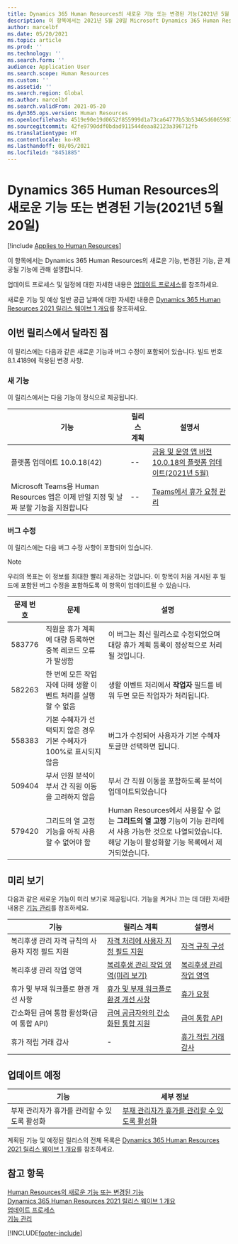 ```yaml
---
title: Dynamics 365 Human Resources의 새로운 기능 또는 변경된 기능(2021년 5월 20일)
description: 이 항목에서는 2021년 5월 20일 Microsoft Dynamics 365 Human Resources의 새로 추가되거나 변경된 기능에 관해 설명합니다.
author: marcelbf
ms.date: 05/20/2021
ms.topic: article
ms.prod: ''
ms.technology: ''
ms.search.form: ''
audience: Application User
ms.search.scope: Human Resources
ms.custom: ''
ms.assetid: ''
ms.search.region: Global
ms.author: marcelbf
ms.search.validFrom: 2021-05-20
ms.dyn365.ops.version: Human Resources
ms.openlocfilehash: 4519e90e19d0652f855999d1a73ca64777b53b53465d6065987afc1cf2494187
ms.sourcegitcommit: 42fe9790ddf0bdad911544deaa82123a396712fb
ms.translationtype: HT
ms.contentlocale: ko-KR
ms.lasthandoff: 08/05/2021
ms.locfileid: "8451885"
---
```

# <a name="whats-new-or-changed-in-dynamics-365-human-resources-may-20-2021"></a>Dynamics 365 Human Resources의 새로운 기능 또는 변경된 기능(2021년 5월 20일)

[!include [Applies to Human Resources](../includes/applies-to-hr.md)]

이 항목에서는 Dynamics 365 Human Resources의 새로운 기능, 변경된 기능, 곧 제공될 기능에 관해 설명합니다.

업데이트 프로세스 및 일정에 대한 자세한 내용은 [업데이트 프로세스](hr-admin-setup-update-process.md)를 참조하세요.

새로운 기능 및 예상 일반 공급 날짜에 대한 자세한 내용은 [Dynamics 365 Human Resources 2021 릴리스 웨이브 1 개요](/dynamics365-release-plan/2021wave1/human-resources/dynamics365-human-resources/)를 참조하세요.

## <a name="in-this-release"></a>이번 릴리스에서 달라진 점

이 릴리스에는 다음과 같은 새로운 기능과 버그 수정이 포함되어 있습니다. 빌드 번호 8.1.4189에 적용된 변경 사항.

### <a name="new-features"></a>새 기능

이 릴리스에서는 다음 기능이 정식으로 제공됩니다.

| 기능 | 릴리스 계획 | 설명서 |
| --- | --- | --- |
| 플랫폼 업데이트 10.0.18(42) | -- | [금융 및 운영 앱 버전 10.0.18의 플랫폼 업데이트(2021년 5월)](/dynamics365/fin-ops-core/dev-itpro/get-started/whats-new-platform-updates-10-0-18) |
| Microsoft Teams용 Human Resources 앱은 이제 반일 지정 및 날짜 분할 기능을 지원합니다 | -- | [Teams에서 휴가 요청 관리](/dynamics365/human-resources/hr-teams-leave-app#create-a-new-request) |

### <a name="bug-fixes"></a>버그 수정

이 릴리스에는 다음 버그 수정 사항이 포함되어 있습니다.

> [!NOTE]
> 우리의 목표는 이 정보를 최대한 빨리 제공하는 것입니다. 이 항목이 처음 게시된 후 빌드에 포함된 버그 수정을 포함하도록 이 항목이 업데이트될 수 있습니다.

| 문제 번호 | 문제 |  설명 |
| --- | --- | --- |
| 583776 | 직원을 휴가 계획에 대량 등록하면 중복 레코드 오류가 발생함 | 이 버그는 최신 릴리스로 수정되었으며 대량 휴가 계획 등록이 정상적으로 처리될 것입니다. |
| 582263 | 한 번에 모든 작업자에 대해 생활 이벤트 처리를 실행할 수 없음 | 생활 이벤트 처리에서 **작업자** 필드를 비워 두면 모든 작업자가 처리됩니다. |
| 558383 | 기본 수혜자가 선택되지 않은 경우 기본 수혜자가 100%로 표시되지 않음 | 버그가 수정되어 사용자가 기본 수혜자 토글만 선택하면 됩니다.|
| 509404 | 부서 인원 분석이 부서 간 직원 이동을 고려하지 않음 |부서 간 직원 이동을 포함하도록 분석이 업데이트되었습니다|
| 579420 | 그리드의 열 고정 기능을 아직 사용할 수 없어야 함 | Human Resources에서 사용할 수 없는 **그리드의 열 고정** 기능이 기능 관리에서 사용 가능한 것으로 나열되었습니다. 해당 기능이 활성화할 기능 목록에서 제거되었습니다. |

## <a name="in-preview"></a>미리 보기

다음과 같은 새로운 기능이 미리 보기로 제공됩니다. 기능을 켜거나 끄는 데 대한 자세한 내용은 [기능 관리](hr-admin-manage-features.md)를 참조하세요.

| 기능 | 릴리스 계획 | 설명서 |
| --- | --- | --- |
| 복리후생 관리 자격 규칙의 사용자 지정 필드 지원 | [자격 처리에 사용자 지정 필드 지원](/dynamics365-release-plan/2021wave1/human-resources/dynamics365-human-resources/custom-field-support-eligibility-processing) |[자격 규칙 구성](/dynamics365/human-resources/hr-benefits-setup-eligibility-rules) |
| 복리후생 관리 작업 영역 | [복리후생 관리 작업 영역(미리 보기)](/dynamics365-release-plan/2020wave2/human-resources/dynamics365-human-resources/benefits-management-workspace) | [복리후생 관리 작업 영역](hr-benefits-management-workspace.md) |
| 휴가 및 부재 워크플로 환경 개선 사항 | [휴가 및 부재 워크플로 환경 개선 사항](https://go.microsoft.com/fwlink/?linkid=2147528) | [휴가 요청](hr-employee-self-service-request-time-off.md)|
| 간소화된 급여 통합 활성화(급여 통합 API) | [급여 공급자와의 간소화된 통합 지원](/dynamics365-release-plan/2021wave1/human-resources/dynamics365-human-resources/enable-simplified-integration-payroll-providers) | [급여 통합 API](hr-admin-integration-payroll-api-introduction.md)|
| 휴가 적립 거래 감사 | - | [휴가 적립 거래 감사](hr-leave-and-absence-accrue.md)|

## <a name="coming-soon"></a>업데이트 예정

| 기능 | 세부 정보 |
| --- | --- |
|  부재 관리자가 휴가를 관리할 수 있도록 활성화 | [부재 관리자가 휴가를 관리할 수 있도록 활성화](/dynamics365-release-plan/2021wave1/human-resources/dynamics365-human-resources/enable-absence-manager-manage-leave) |

계획된 기능 및 예정된 릴리스의 전체 목록은 [Dynamics 365 Human Resources 2021 릴리스 웨이브 1 개요](/dynamics365-release-plan/2021wave1/human-resources/dynamics365-human-resources/)를 참조하세요.

## <a name="see-also"></a>참고 항목

[Human Resources의 새로운 기능 또는 변경된 기능](hr-admin-whats-new.md)</br>
[Dynamics 365 Human Resources 2021 릴리스 웨이브 1 개요](/dynamics365-release-plan/2021wave1/human-resources/dynamics365-human-resources/)</br>
[업데이트 프로세스](hr-admin-setup-update-process.md)</br>
[기능 관리](hr-admin-manage-features.md)

[!INCLUDE[footer-include](../includes/footer-banner.md)]
